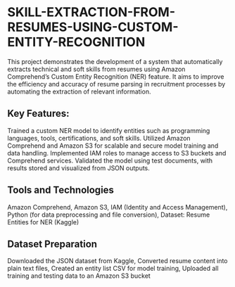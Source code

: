 # SKILL-EXTRACTION-FROM-RESUMES-USING-CUSTOM-ENTITY-RECOGNITION
This project demonstrates the development of a system that automatically extracts technical and soft skills from resumes using Amazon Comprehend’s Custom Entity Recognition (NER) feature. It aims to improve the efficiency and accuracy of resume parsing in recruitment processes by automating the extraction of relevant information.

## Key Features:
Trained a custom NER model to identify entities such as programming languages, tools, certifications, and soft skills.
Utilized Amazon Comprehend and Amazon S3 for scalable and secure model training and data handling.
Implemented IAM roles to manage access to S3 buckets and Comprehend services.
Validated the model using test documents, with results stored and visualized from JSON outputs.
## Tools and Technologies
Amazon Comprehend,
Amazon S3,
IAM (Identity and Access Management),
Python (for data preprocessing and file conversion),
Dataset: Resume Entities for NER (Kaggle)
## Dataset Preparation
Downloaded the JSON dataset from Kaggle,
Converted resume content into plain text files,
Created an entity list CSV for model training,
Uploaded all training and testing data to an Amazon S3 bucket
